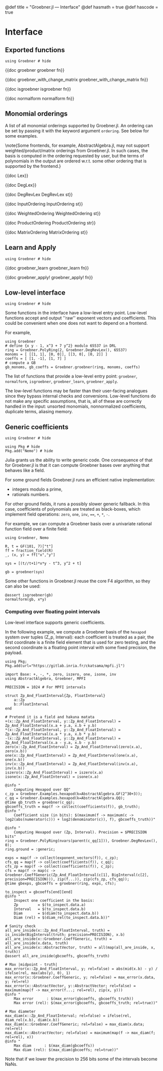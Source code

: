 @def title = "Groebner.jl — Interface"
@def hasmath = true
@def hascode = true
<!-- Note: by default hasmath == true and hascode == false. You can change this in
the config file by setting hasmath = false for instance and just setting it to true
where appropriate -->

# Interface

## Exported functions

```julia:load_groebner
using Groebner # hide
```

{{doc groebner groebner fn}}

{{doc groebner_with_change_matrix groebner_with_change_matrix fn}}

{{doc isgroebner isgroebner fn}}

{{doc normalform normalform fn}}

## Monomial orderings

A list of all monomial orderings supported by Groebner.jl.
An ordering can be set by passing it with the keyword argument `ordering`.
See below for some examples.

\note{Some frontends, for example, AbstractAlgebra.jl, may not support weighted/product/matrix orderings from Groebner.jl. In such cases, the basis is computed in the ordering requested by user, but the terms of polynomials in the output are ordered w.r.t. some other ordering that is supported by the frontend.}

{{doc Lex}}

{{doc DegLex}}

{{doc DegRevLex DegRevLex st}}

{{doc InputOrdering InputOrdering st}}

{{doc WeightedOrdering WeightedOrdering st}}

{{doc ProductOrdering ProductOrdering str}}

{{doc MatrixOrdering MatrixOrdering st}}

## Learn and Apply

```julia:load_groebner
using Groebner # hide
```

{{doc groebner_learn groebner_learn fn}}

{{doc groebner_apply! groebner_apply! fn}}

## Low-level interface

```julia:load_groebner
using Groebner # hide
```

Some functions in the interface have a low-level entry point. Low-level functions accept and output ''raw'' exponent vectors and coefficients. This could be convenient when one does not want to depend on a frontend.

For example,

```julia:lowlevel
using Groebner
# define {x y - 1, x^3 + 7 y^2} modulo 65537 in DRL
ring = Groebner.PolyRing(2, Groebner.DegRevLex(), 65537)
monoms = [ [[1, 1], [0, 0]], [[3, 0], [0, 2]] ]
coeffs = [ [1, -1], [1, 7] ]
# compute a GB
gb_monoms, gb_coeffs = Groebner.groebner(ring, monoms, coeffs)
```

The list of functions that provide a low-level entry point: `groebner`, `normalform`, `isgroebner`, `groebner_learn`, `groebner_apply`.

The low-level functions may be faster than their user-facing analogues since they bypass internal checks and conversions. Low-level functions do not make any specific assumptions, that is, all of these are correctly handled in the input: unsorted monomials, nonnormalized coefficients, duplicate terms, aliasing memory.

## Generic coefficients

```julia:load_groebner
using Groebner # hide
```

```julia:install_nemo
using Pkg # hide
Pkg.add("Nemo") # hide
```

Julia grants us the ability to write generic code. One consequence of that for
Groebner.jl is that it can compute Groebner bases over anything that behaves like a field.

For some ground fields Groebner.jl runs an efficient native implementation:
- integers modulo a prime,
- rationals numbers.

For other ground fields, it runs a possibly slower generic fallback. In this case, coefficients of polynomials are treated as black-boxes, which implement field operations: `zero`, `one`, `inv`, `==`, `+`, `*`, `-`.

For example, we can compute a Groebner basis over a univariate rational function field over a finite field:

```julia:generic1
using Groebner, Nemo

R, t = GF(101, 7)["t"]
ff = fraction_field(R)
_, (x, y) = ff["x","y"]

sys = [(t//t+1)*x*y - t^3, y^2 + t]

gb = groebner(sys)
```

Some other functions in Groebner.jl reuse the core F4 algorithm, so they can also be used:

```julia::generic2
@assert isgroebner(gb)
normalform(gb, x*y)
```

### Computing over floating point intervals

Low-level interface supports generic coefficients.

In the following example, we compute a Groebner basis of the `hexapod` system over tuples (Z_p, Interval): each coefficient is treated as a pair, the first coordinate is a finite field element that is used for zero testing, and the second coordinate is a floating point interval with some fixed precision, the payload.

```julia:generic3
using Pkg;
Pkg.add(url="https://gitlab.inria.fr/ckatsama/mpfi.jl")

import Base: +, -, *, zero, iszero, one, isone, inv
using AbstractAlgebra, Groebner, MPFI

PRECISION = 1024 # For MPFI intervals

struct Zp_And_FloatInterval{Zp, FloatInterval}
    a::Zp
    b::FloatInterval
end

# Pretend it is a field and hakuna matata
+(x::Zp_And_FloatInterval, y::Zp_And_FloatInterval) = Zp_And_FloatInterval(x.a + y.a, x.b + y.b)
*(x::Zp_And_FloatInterval, y::Zp_And_FloatInterval) = Zp_And_FloatInterval(x.a * y.a, x.b * y.b)
-(x::Zp_And_FloatInterval, y::Zp_And_FloatInterval) = Zp_And_FloatInterval(x.a - y.a, x.b - y.b)
zero(x::Zp_And_FloatInterval) = Zp_And_FloatInterval(zero(x.a), zero(x.b))
one(x::Zp_And_FloatInterval) = Zp_And_FloatInterval(one(x.a), one(x.b))
inv(x::Zp_And_FloatInterval) = Zp_And_FloatInterval(inv(x.a), inv(x.b))
iszero(x::Zp_And_FloatInterval) = iszero(x.a)
isone(x::Zp_And_FloatInterval) = isone(x.a)

@info "
    Computing Hexapod over QQ"
c_zp = Groebner.Examples.hexapod(k=AbstractAlgebra.GF(2^30+3));
c_qq = Groebner.Examples.hexapod(k=AbstractAlgebra.QQ);
@time gb_truth = groebner(c_qq);
gbcoeffs_truth = map(f -> collect(coefficients(f)), gb_truth);
@info "
    Coefficient size (in bits): $(maximum(f -> maximum(c -> log2(abs(numerator(c))) + log2(denominator(c)), f), gbcoeffs_truth))"

@info "
    Computing Hexapod over (Zp, Interval). Precision = $PRECISION bits"
ring = Groebner.PolyRing(nvars(parent(c_qq[1])), Groebner.DegRevLex(), 0);
ring.ground = :generic;

exps = map(f -> collect(exponent_vectors(f)), c_zp);
cfs_qq = map(f -> collect(coefficients(f)), c_qq);
cfs_zp = map(f -> collect(coefficients(f)), c_zp);
cfs = map(f -> map(c -> Groebner.CoeffGeneric(Zp_And_FloatInterval(c[1], BigInterval(c[2], precision=PRECISION))), zip(f...)), zip(cfs_zp, cfs_qq));
@time gbexps, gbcoeffs = groebner(ring, exps, cfs);

to_inspect = gbcoeffs[end][end]
@info "
    Inspect one coefficient in the basis:
    Zp         = $(to_inspect.data.a)
    Interval   = $(to_inspect.data.b)
    Diam       = $(diam(to_inspect.data.b))
    Diam (rel) = $(diam_rel(to_inspect.data.b))"

# Sanity check
all_are_inside(x::Zp_And_FloatInterval, truth) = is_inside(BigInterval(truth; precision=PRECISION), x.b)
all_are_inside(x::Groebner.CoeffGeneric, truth) = all_are_inside(x.data, truth)
all_are_inside(x::AbstractVector, truth) = all(map(all_are_inside, x, truth))
@assert all_are_inside(gbcoeffs, gbcoeffs_truth)

# Max |midpoint - truth|
max_error(x::Zp_And_FloatInterval, y; rel=false) = abs(mid(x.b) - y) / ifelse(rel, max(abs(y), 0), 1)
max_error(x::Groebner.CoeffGeneric, y; rel=false) = max_error(x.data, y; rel=rel)
max_error(x::AbstractVector, y::AbstractVector; rel=false) = maximum(map(f -> max_error(f...; rel=rel), zip(x, y)))
@info "
    Max error      : $(max_error(gbcoeffs, gbcoeffs_truth))
    Max error (rel): $(max_error(gbcoeffs, gbcoeffs_truth; rel=true))"

# Max diameter
max_diam(x::Zp_And_FloatInterval; rel=false) = ifelse(rel, diam_rel(x.b), diam(x.b))
max_diam(x::Groebner.CoeffGeneric; rel=false) = max_diam(x.data; rel=rel)
max_diam(x::AbstractVector; rel=false) = maximum(map(f -> max_diam(f; rel=rel), x))
@info "
    Max diam      : $(max_diam(gbcoeffs))
    Max diam (rel): $(max_diam(gbcoeffs; rel=true))"
```

Note that if we lower the precision to 256 bits some of the intervals become NaNs.
